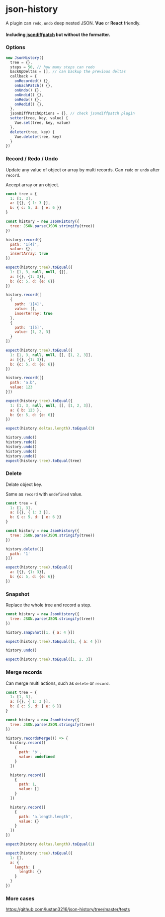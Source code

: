 # json-history
A plugin can `redo`, `undo` deep nested JSON.
**Vue** or **React** friendly.

#### Including [jsondiffpatch](https://github.com/benjamine/jsondiffpatch) but without the formatter.

### Options
```javascript
new JsonHistory({
  tree = {}, 
  steps = 50, // how many steps can redo 
  backUpDeltas = [], // can backup the previous deltas
  callback = {
    onRecorded() {},
    onEachPatch() {},
    onUndo() {},
    onUndid() {},
    onRedo() {},
    onRedid() {},
  }, 
  jsonDiffPatchOptions = {}, // check jsondiffpatch plugin  
  setter(tree, key, value) {
    Vue.set(tree, key, value)
  },
  deleter(tree, key) {
    Vue.delete(tree, key)
  }
})
```
### Record / Redo / Undo
Update any value of object or array by multi records. Can `redo` or `undo` after `record`.

Accept array or an object.
```javascript
const tree = {
  1: [1, 3],
  a: [{}, { 1: 3 }],
  b: { c: 5, d: { e: 6 }}
}

const history = new JsonHistory({
  tree: JSON.parse(JSON.stringify(tree))
})

history.record({ 
  path: '1[4]',
  value: {},
  insertArray: true
})

expect(history.tree).toEqual({
  1: [1, 3, null, null, {}],
  a: [{}, {1: 3}],
  b: {c: 5, d: {e: 6}}
})

history.record([
  {
    path: '1[4]',
    value: [],
    insertArray: true
  },
  {
    path: '1[5]',
    value: [1, 2, 3]
  }
])

expect(history.tree).toEqual({
  1: [1, 3, null, null, [], [1, 2, 3]],
  a: [{}, {1: 3}],
  b: {c: 5, d: {e: 6}}
})

history.record([{
  path: 'a.b',
  value: 123
}])

expect(history.tree).toEqual({
  1: [1, 3, null, null, [], [1, 2, 3]],
  a: { b: 123 },
  b: {c: 5, d: {e: 6}}
})

expect(history.deltas.length).toEqual(3)

history.undo()
history.redo()
history.undo()
history.undo()
history.undo()
expect(history.tree).toEqual(tree)
```

### Delete
Delate object key.

Same as `record` with `undefined` value.
```javascript
const tree = {
  1: [1, 3],
  a: [{}, { 1: 3 }],
  b: { c: 5, d: { e: 6 }}
}

const history = new JsonHistory({
  tree: JSON.parse(JSON.stringify(tree))
})

history.delete([{
  path: '1'
}])

expect(history.tree).toEqual({
  a: [{}, {1: 3}],
  b: {c: 5, d: {e: 6}}
})
```

### Snapshot
Replace the whole tree and record a step.

```javascript
const history = new JsonHistory({
  tree: JSON.parse(JSON.stringify(tree))
})

history.snapShot([1, { a: 4 }])

expect(history.tree).toEqual([1, { a: 4 }])

history.undo()

expect(history.tree).toEqual([1, 2, 3])
```

### Merge records
Can merge multi actions, such as `delete` or `record`.

```javascript
const tree = {
  1: [1, 3],
  a: [{}, { 1: 3 }],
  b: { c: 5, d: { e: 6 }}
}

const history = new JsonHistory({
  tree: JSON.parse(JSON.stringify(tree))
})

history.recordsMerge(() => {
  history.record([
    {
      path: 'b',
      value: undefined
    }
  ])

  history.record([
    {
      path: 1,
      value: []
    }
  ])

  history.record([
    {
      path: 'a.length.length',
      value: {}
    }
  ])
})

expect(history.deltas.length).toEqual(1)

expect(history.tree).toEqual({
  1: [],
  a: {
    length: {
      length: {}
    }
  }
})
```

### More cases
https://github.com/lustan3216/json-history/tree/master/tests
